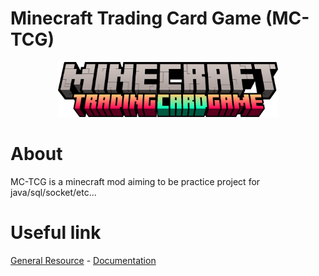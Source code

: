 # Minecraft Trading Card Game (MC-TCG)
<p align="center">
    <img src="/generalRessource/LogoAndTitle/Title.png" width="70%">
</p>

# About
MC-TCG is a minecraft mod aiming to be practice project for java/sql/socket/etc...


# Useful link
[General Resource](https://github.com/MC-TCG/.github/tree/main/generalRessource) - [Documentation](/Documentation/README.md)
